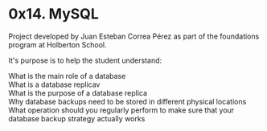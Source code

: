 # 0x14. MySQL

Project developed by Juan Esteban Correa Pérez as part of the foundations program at Holberton School.

It's purpose is to help the student understand:

What is the main role of a database<br />
What is a database replicav<br />
What is the purpose of a database replica<br />
Why database backups need to be stored in different physical locations<br />
What operation should you regularly perform to make sure that your database backup strategy actually works<br />
